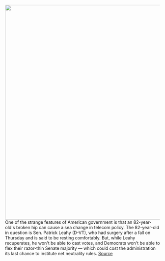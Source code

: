 <img src='https://cdn.vox-cdn.com/thumbor/3zh9NChjsT8aXB0HbNE6-U335bU=/0x0:6000x4000/1200x800/filters:focal(2924x483:3884x1443)/cdn.vox-cdn.com/uploads/chorus_image/image/71047608/1197629849.0.jpg' width='700px' /><br/>
One of the strange features of American government is that an 82-year-old's broken hip can cause a sea change in telecom policy. The 82-year-old in question is Sen. Patrick Leahy (D-VT), who had surgery after a fall on Thursday and is said to be resting comfortably. But, while Leahy recuperates, he won't be able to cast votes, and Democrats won't be able to flex their razor-thin Senate majority — which could cost the administration its last chance to institute net neutrality rules.
<a href='https://www.theverge.com/2022/7/5/23195099/net-neutrality-fcc-deadlock-gigi-sohn-sen-pat-leahy'> Source <a/>